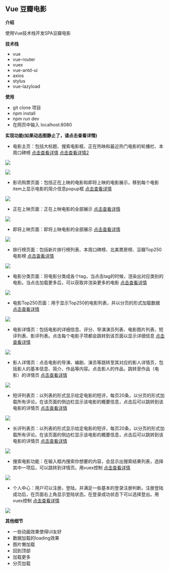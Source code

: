 ## Vue 豆瓣电影

**介绍**

使用Vue技术栈开发SPA豆瓣电影

**技术栈**

- vue
- vue-router
- vuex
- vue-antd-ui
- axios
- stylus
- vue-lazyload

**使用**

- git clone 项目
- npm install
- npm run dev
- 在网页中输入 localhost:8080

**实现功能(如果动态图静止了，请点击查看详情)**

- 电影主页：包括大标题、搜索电影框、正在热映和最近热门电影的轮播栏、本周口碑榜 [点击查看详情](http://47.98.159.8/picture-repo/vue-douban-movie/home-index.gif) [点击查看详情2](http://47.98.159.8/picture-repo/vue-douban-movie/home-index2.gif)

![](http://47.98.159.8/picture-repo/vue-douban-movie/home-index.gif)

![](http://47.98.159.8/picture-repo/vue-douban-movie/home-index2.gif)


- 影讯购票页面：包括正在上映的电影和即将上映的电影展示，移到每个电影item上显示电影的简介信息popup框 [点击查看详情](http://47.98.159.8/picture-repo/vue-douban-movie/xingxun-goupiao.gif)

![](http://47.98.159.8/picture-repo/vue-douban-movie/xingxun-goupiao.gif)

- 正在上映页面：正在上映电影的全部展示 [点击查看详情](http://47.98.159.8/picture-repo/vue-douban-movie/zhengzaishangying.gif)

![](http://47.98.159.8/picture-repo/vue-douban-movie/zhengzaishangying.gif)

- 即将上映页面：即将上映电影的全部展示 [点击查看详情](http://47.98.159.8/picture-repo/vue-douban-movie/jijiangshangying.gif)

![](http://47.98.159.8/picture-repo/vue-douban-movie/jijiangshangying.gif)

- 排行榜页面：包括新片排行榜列表、本周口碑榜、北美票房榜、豆瓣Top250电影榜 [点击查看详情](http://47.98.159.8/picture-repo/vue-douban-movie/paihangbang.gif)

![](http://47.98.159.8/picture-repo/vue-douban-movie/paihangbang.gif)

- 电影分类页面：将电影分类成各个tag，当点击tag的时候，渲染出对应类别的电影。当点击加载更多后，可以获取并渲染更多的电影 [点击查看详情](http://47.98.159.8/picture-repo/vue-douban-movie/dianyingfenlei.gif)

![](http://47.98.159.8/picture-repo/vue-douban-movie/dianyingfenlei.gif)

- 电影Top250页面：用于显示Top250的电影列表，并以分页的形式加载数据 [点击查看详情](http://47.98.159.8/picture-repo/vue-douban-movie/top250.gif)

![](http://47.98.159.8/picture-repo/vue-douban-movie/top250.gif)

- 电影详情页：包括电影的详细信息、评分、导演演员列表、电影图片列表、短评列表、影评列表。点击每个电影子项都会跳转到该页面以显示详细信息 [点击查看详情](http://47.98.159.8/picture-repo/vue-douban-movie/dianyingxiangqing.gif)

![](http://47.98.159.8/picture-repo/vue-douban-movie/dianyingxiangqing.gif)

- 影人详情页：点击电影的导演、编剧、演员等跳转至其对应的影人详情页，包括影人的基本信息、简介、作品等内容。点击影人的作品，跳转至作品（电影）的详情页 [点击查看详情](http://47.98.159.8/picture-repo/vue-douban-movie/yingrenxiangqing.gif)

![](http://47.98.159.8/picture-repo/vue-douban-movie/yingrenxiangqing.gif)

- 短评列表页：以列表的形式显示给定电影的短评，每页20条，以分页的形式加载所有评论。在该页面的侧边栏显示该电影的概要信息，点击后可以跳转到该电影的详情页 [点击查看详情](http://47.98.159.8/picture-repo/vue-douban-movie/duanpingliebiao.gif)

![](http://47.98.159.8/picture-repo/vue-douban-movie/duanpingliebiao.gif)

- 长评列表页：以列表的形式显示给定电影的短评，每页20条，以分页的形式加载所有评论。在该页面的侧边栏显示该电影的概要信息，点击后可以跳转到该电影的详情页 [点击查看详情](http://47.98.159.8/picture-repo/vue-douban-movie/changpingliebiao.gif)

![](http://47.98.159.8/picture-repo/vue-douban-movie/changpingliebiao.gif)

- 搜索电影功能：在输入框内搜索你想要的内容，会显示出搜索结果列表，选择其中一项后，可以跳转到详情页。用vuex控制 [点击查看详情](http://47.98.159.8/picture-repo/vue-douban-movie/sousuodianying.gif)

![](http://47.98.159.8/picture-repo/vue-douban-movie/sousuodianying.gif)

- 个人中心：用户可以注册，登陆，并满足一些基本的登录注册判断。注册登陆成功后，在页面右上角显示登陆状态。在登录成功状态下可以选择登出。用vuex控制 [点击查看详情](http://47.98.159.8/picture-repo/vue-douban-movie/gerenzhongxin.gif)

![](http://47.98.159.8/picture-repo/vue-douban-movie/gerenzhongxin.gif)


**其他细节**

- 一些动画效果使得UI友好
- 数据加载的loading效果
- 图片懒加载
- 回到顶部
- 加载更多
- 分页加载